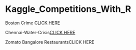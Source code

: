 # Kaggle_Competitions_With_R
<!DOCTYPE html>
<html>
<body>
  <p> Boston Crime <a href=https://www.kaggle.com/sumanhere/crimes-data-visualisation-using-r> CLICK HERE </a></p>
  <p>Chennai-Water-Crisis<a href=https://www.kaggle.com/sumanhere/visualization>CLICK HERE </a></p>
  <p>Zomato Bangalore Restaurants<https://www.kaggle.com/sumanhere/zomato-bangalore-restaurants>CLICK HERE </a></p>
</body>
</html>

